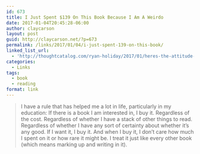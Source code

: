 ```yaml
---
id: 673
title: I Just Spent $139 On This Book Because I Am A Weirdo
date: 2017-01-04T20:45:28-06:00
author: claycarson
layout: post
guid: http://claycarson.net/?p=673
permalink: /links/2017/01/04/i-just-spent-139-on-this-book/
linked_list_url:
  - 'http://thoughtcatalog.com/ryan-holiday/2017/01/heres-the-attitude-that-successful-people-have-when-it-comes-to-books/?utm_content=buffer57cf9&utm_medium=social&utm_source=twitter.com&utm_campaign=buffer'
categories:
  - Links
tags:
  - book
  - reading
format: link
---
```

<blockquote>
I have a rule that has helped me a lot in life, particularly in my education: If there is a book I am interested in, I buy it. Regardless of the cost. Regardless of whether I have a stack of other things to read. Regardless of whether I have any sort of certainty about whether it’s any good. If I want it, I buy it. And when I buy it, I don’t care how much I spent on it or how rare it might be. I treat it just like every other book (which means marking up and writing in it).
</blockquote>